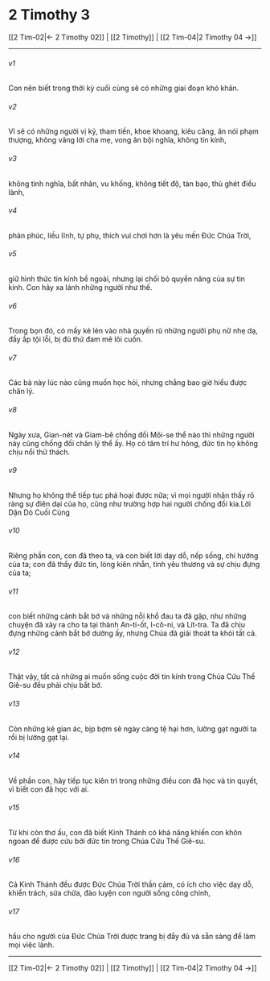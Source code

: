 # 2 Timothy 3

[[2 Tim-02|← 2 Timothy 02]] | [[2 Timothy]] | [[2 Tim-04|2 Timothy 04 →]]
***



###### v1 
Con nên biết trong thời kỳ cuối cùng sẽ có những giai đoạn khó khăn. 

###### v2 
Vì sẽ có những người vị kỷ, tham tiền, khoe khoang, kiêu căng, ăn nói phạm thượng, không vâng lời cha mẹ, vong ân bội nghĩa, không tin kính, 

###### v3 
không tình nghĩa, bất nhân, vu khống, không tiết độ, tàn bạo, thù ghét điều lành, 

###### v4 
phản phúc, liều lĩnh, tự phụ, thích vui chơi hơn là yêu mến Đức Chúa Trời, 

###### v5 
giữ hình thức tin kính bề ngoài, nhưng lại chối bỏ quyền năng của sự tin kính. Con hãy xa lánh những người như thế. 

###### v6 
Trong bọn đó, có mấy kẻ lẻn vào nhà quyến rũ những người phụ nữ nhẹ dạ, đầy ắp tội lỗi, bị đủ thứ đam mê lôi cuốn. 

###### v7 
Các bà này lúc nào cũng muốn học hỏi, nhưng chẳng bao giờ hiểu được chân lý. 

###### v8 
Ngày xưa, Gian-nét và Giam-bê chống đối Môi-se thể nào thì những người này cũng chống đối chân lý thể ấy. Họ có tâm trí hư hỏng, đức tin họ không chịu nổi thử thách. 

###### v9 
Nhưng họ không thể tiếp tục phá hoại được nữa; vì mọi người nhận thấy rõ ràng sự điên dại của họ, cũng như trường hợp hai người chống đối kia.Lời Dặn Dò Cuối Cùng 

###### v10 
Riêng phần con, con đã theo ta, và con biết lời dạy dỗ, nếp sống, chí hướng của ta; con đã thấy đức tin, lòng kiên nhẫn, tình yêu thương và sự chịu đựng của ta; 

###### v11 
con biết những cảnh bắt bớ và những nỗi khổ đau ta đã gặp, như những chuyện đã xảy ra cho ta tại thành An-ti-ốt, I-cô-ni, và Lít-tra. Ta đã chịu đựng những cảnh bắt bớ dường ấy, nhưng Chúa đã giải thoát ta khỏi tất cả. 

###### v12 
Thật vậy, tất cả những ai muốn sống cuộc đời tin kính trong Chúa Cứu Thế Giê-su đều phải chịu bắt bớ. 

###### v13 
Còn những kẻ gian ác, bịp bợm sẽ ngày càng tệ hại hơn, lường gạt người ta rồi bị lường gạt lại. 

###### v14 
Về phần con, hãy tiếp tục kiên trì trong những điều con đã học và tin quyết, vì biết con đã học với ai. 

###### v15 
Từ khi còn thơ ấu, con đã biết Kinh Thánh có khả năng khiến con khôn ngoan để được cứu bởi đức tin trong Chúa Cứu Thế Giê-su. 

###### v16 
Cả Kinh Thánh đều được Đức Chúa Trời thần cảm, có ích cho việc dạy dỗ, khiển trách, sửa chữa, đào luyện con người sống công chính, 

###### v17 
hầu cho người của Đức Chúa Trời được trang bị đầy đủ và sẵn sàng để làm mọi việc lành.

***
[[2 Tim-02|← 2 Timothy 02]] | [[2 Timothy]] | [[2 Tim-04|2 Timothy 04 →]]
